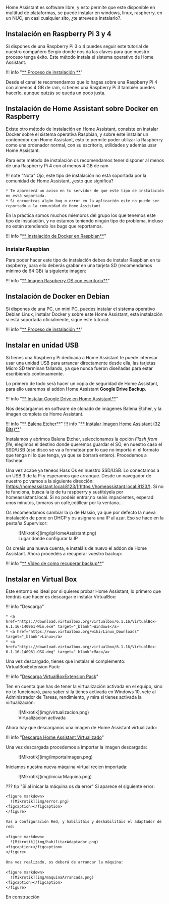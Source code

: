 
Home Assistant es software libre, y esto permite que este disponible en multitud de plataformas, se puede instalar en windows, linux, raspberry, en un NUC, en casi cualquier sito, ¿te atreves a instalarlo?.

## Instalación en Raspberry Pi 3 y 4

Si dispones de una Raspberry Pi 3 o 4 puedes seguir este tutorial de nuestro compañero Sergio donde nos da las claves para que nuestro proceso tenga éxito. Este método instala el sistema operativo de Home Assistant. 

!!! info "<a href="https://domoticafacil.home.blog/2019/05/25/como-instalar-hass-io/" target="_blank">** Proceso de instalación **</a>"


Desde el canal te recomendamos que lo hagas sobre una Raspberry Pi 4 con almenos 4 GB de ram, si tienes una Raspberry Pi 3 también puedes hacerlo, aunque quizás se queda un poco justa.

## Instalación de Home Assistant sobre Docker en Raspberry

Existe otro método de instalación en Home Assistant, consiste en instalar Docker sobre el sistema operativa Raspbian, y sobre este instalar un contenedor con Home Assistant, esto te permite poder utilizar la Raspberry como una ordenador normal, con su escritorio, utilidades y  además usar Home Assistant.

Para este método de instalación os recomendamos tener disponer al menos de una Raspberry Pi 4 con al menos 4 GB de ram

!!! note "Nota"
    Ojo, este tipo de instalación no está soportada por la comunidad de Home Assistant, ¿esto que significa?

    * Te aparecerá un aviso en tu servidor de que este tipo de instalación no está soportada.
    * Si encuentras algún bug o error en la aplicación este no puede ser reportado a la comunidad de Home Assistant

En la práctica somos muchos miembros del grupo los que tenemos este tipo de instalación, y no estamos teniendo ningún tipo de problema, incluso no están atendiendo los bugs que reportamos.

!!! info "<a href="https://community.home-assistant.io/t/installing-home-assistant-supervised-on-raspberry-pi-os/201836" target="_blank">** Instalación de Docker en Raspbian**</a>"


### Instalar Raspbian

Para poder hacer este tipo de instalación debes de instalar Raspbian en tu raspberry, para ello deberás grabar en una tarjeta SD (recomendamos mínimo de 64 GB) la siguiente imagen:

!!! info "[** Imagen Raspberry OS con escritorio**](https://downloads.raspberrypi.org/raspios_armhf/images/raspios_armhf-2021-11-08/2021-10-30-raspios-bullseye-armhf.zip)"

## Instalación de Docker en Debian

Si dispones de una PC, un mini PC, puedes instalar el sistema operativo Debian Linux, instalar Docker y sobre este Home Assistant, esta instalación si está soportada oficialmente, sigue este tutorial:

!!! info "<a href="https://community.home-assistant.io/t/installing-home-assistant-supervised-on-debian-11/200253" target="_blank">** Proceso de instalación **</a>"

## Instalar en unidad USB

Si tienes una Raspberry Pi dedicada a Home Assistant te puede interesar usar una unidad USB para arrancar directamente desde ella, las tarjetas Micro SD terminan fallando, ya que nunca fueron diseñadas para estar escribiendo continuamente.

Lo primero de todo será hacer un copia de seguridad de Home Assistant, para ello usaremos el addon Home Assistant **Google Drive Backup.**

!!! info "<a href="https://www.youtube.com/watch?v=3d99S0-_iJk" target="_blank">** Instalar Google Drive en Home Assistant**</a>"

Nos descargamos en software de clonado de imágenes Balena Etcher, y la imagen completa de Home Assistant.

!!! info "<a href="https://www.balena.io/etcher/" target="_blank">** Balena Etcher**</a>"
!!! info "<a href="https://github.com/home-assistant/operating-system/releases/download/6.6/haos_rpi4-6.6.img.xz" target="_blank">** Instalar Imagen Home Assistant (32 Bits)**</a>"

Instalamos y abrimos Balena Etcher, seleccionamos la opción *Flash from file*, elegimos el destino donde queremos guardar el SO, en nuestro caso el SSD/USB (ese disco se va a formatear por lo que no importa ni el formato que tenga ni lo que tenga, ya que se borrará entero). Procedemos a flashear.

Una vez acabe ya teneos Hass Os en nuestro SSD/USB. Lo conectamos a un USB 3 de la Pi y esperamos que arranque. Desde un navegador de nuestro pc vamos a la siguiente dirección: [https://homeassistant.local:8123/](https://homeassistant.local:8123/). Si no te funciona, busca la ip de tu raspberry y sustitúyela por homeassistant.local. Si no podéis entrar,no seáis impacientes, esperad unos minutos, tomaros un café,cotillear por la ventana...

Os recomendamos cambiar la ip de Hassio, ya que por defecto la nueva instalación de pone en DHCP y os asignara una IP al azar. Eso se hace en la pestaña Supervisor:

<figure markdown> 
  ![Mikrotik](img/ipHomeAssistant.png)
  <figcaption>Lugar donde configurar la IP</figcaption>
</figure>

Os creáis una nueva cuenta, e instaláis de nuevo el addon de Home Assistant. Ahora procedéis a recuperar vuestro backup:

!!! info "<a href="https://www.youtube.com/watch?v=25foRRq6jZ8&t=184s" target="_blank">** Vídeo de como recuperar backup**</a>"

## Instalar en Virtual Box

Este entorno es ideal por si quieres probar Home Assistant, lo primero que tendrás que hacer es descargar e instalar VirtualBox:

!!! info "Descarga"
    
    * <a href="https://download.virtualbox.org/virtualbox/6.1.16/VirtualBox-6.1.16-140961-Win.exe" target="_blank">Windows</a>
    * <a href="https://www.virtualbox.org/wiki/Linux_Downloads" target="_blank">Linux</a>
    * <a href="https://download.virtualbox.org/virtualbox/6.1.16/VirtualBox-6.1.16-140961-OSX.dmg" target="_blank">Mac</a>

Una vez descargado, tienes que instalar el complemento: VirtualBoxExtension Pack:

!!! info "<a href="https://download.virtualbox.org/virtualbox/6.1.16/Oracle_VM_VirtualBox_Extension_Pack-6.1.16.vbox-extpack" target="_blank">Descarga VirtualBoxExtension Pack</a>"

Ten en cuenta que has de tener la virtualización activada en el equipo, sino no te funcionará, para saber si la tienes activada en Windows 10, vete al Administrador de Tareas, rendimiento, y mira si tienes activada la virtualización:

<figure markdown> 
  ![Mikrotik](img/virtualizacion.png)
  <figcaption>Virtualizacion activada</figcaption>
</figure>

Ahora hay que descarganos una imagen de Home Assistant virtualizado:

!!! info "<a href="https://github.com/home-assistant/operating-system/releases/download/5.9/hassos_ova-5.9.ova" target="_blank">Descarga Home Assistant Virtualizado</a>"

Una vez descargada procedemos a importar la imagen descargada:

<figure markdown> 
  ![Mikrotik](img/importaImagen.png)
  <figcaption></figcaption>
</figure>

Iniciamos nuestra nueva máquina virtual recien importada:

<figure markdown> 
  ![Mikrotik](img/iniciarMaquina.png)
  <figcaption></figcaption>
</figure>

??? tip "Si al inicar la máquina os da error"
    Si aparece el siguiente error:

    <figure markdown> 
      ![Mikrotik](img/error.png)
    <figcaption></figcaption>
    </figure>
    
    Vas a Configuración Red, y habilitáis y deshabilitáis el adaptador de red:

    <figure markdown> 
      ![Mikrotik](img/habilitarAdaptador.png)
    <figcaption></figcaption>
    </figure>

    Una vez realizado, os deberá de arrancar la máquina:

    <figure markdown> 
      ![Mikrotik](img/maquinaArrancada.png)
    <figcaption></figcaption>
    </figure>

En construcción




